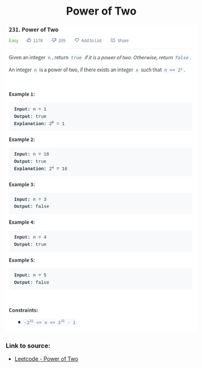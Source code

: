 <h1 align="center">Power of Two</h1>

![alt text](https://github.com/matthew01lokiet/Algorithmic-exercises/blob/main/z_description_images/Maths/power_of_two.png?raw=true)

### Link to source: 
- <a href="https://leetcode.com/problems/power-of-two/">Leetcode - Power of Two</a>
